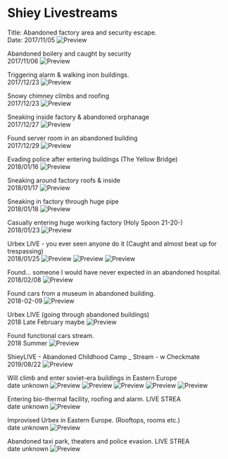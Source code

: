 # Shiey Livestreams

Title: Abandoned factory area and security escape.  
Date: 2017/11/05
![Preview](stream_preview/2017-11-05.jpg)

Abandoned boilery and caught by security  
2017/11/06
![Preview](stream_preview/2017-11-06.jpg)

Triggering alarm & walking inon buildings.  
2017/12/23
![Preview](stream_preview/2017-12-23A.jpg)

Snowy chimney climbs and roofing  
2017/12/23
![Preview](stream_preview/2017-12-23B.jpg)

Sneaking inside factory & abandoned orphanage  
2017/12/27
![Preview](stream_preview/2017-12-27.jpg)

Found server room in an abandoned building  
2017/12/29
![Preview](stream_preview/2017-12-29.jpg)

Evading police after entering buildings (The Yellow Bridge)  
2018/01/16
![Preview](stream_preview/2018-01-16.jpg)

Sneaking around factory roofs & inside  
2018/01/17
![Preview](stream_preview/2018-01-17.jpg)

Sneaking in factory through huge pipe  
2018/01/18
![Preview](stream_preview/2018-01-18.jpg)

Casually entering huge working factory (Holy Spoon 21-20-)  
2018/01/23
![Preview](stream_preview/2018-01-23.jpg)

Urbex LIVE - you ever seen anyone do it (Caught and almost beat up for trespassing)  
2018/01/25
![Preview](stream_preview/2018-01-25_1.jpg)
![Preview](stream_preview/2018-01-25_2.jpg)
![Preview](stream_preview/2018-01-25_3.jpg)

Found... someone I would have never expected in an abandoned hospital.  
2018/02/08
![Preview](stream_preview/2018-02-08.jpg)

Found cars from a museum in abandoned building.  
2018-02-09
![Preview](stream_preview/2018-02-09.jpg)

Urbex LIVE (going through abandoned buildings)  
2018 Late February maybe
![Preview](stream_preview/2018-Late.jpg)

Found functional cars stream.  
2018 Summer
![Preview](stream_preview/2018-Summer.jpg)

ShieyLIVE - Abandoned Childhood Camp _ Stream - w Checkmate  
2019/08/22
![Preview](stream_preview/2019-08-22.jpg)

Will climb and enter soviet-era buildings in Eastern Europe  
date unknown
![Preview](stream_preview/Will_climb_and_enter_soviet-era_buildings_in_Eastern_Europe1.jpg)
![Preview](stream_preview/Will_climb_and_enter_soviet-era_buildings_in_Eastern_Europe2.jpg)
![Preview](stream_preview/Will_climb_and_enter_soviet-era_buildings_in_Eastern_Europe3.jpg)
![Preview](stream_preview/Will_climb_and_enter_soviet-era_buildings_in_Eastern_Europe4.jpg)
![Preview](stream_preview/Will_climb_and_enter_soviet-era_buildings_in_Eastern_Europe5.jpg)

Entering bio-thermal facility, roofing and alarm. LIVE STREA  
date unknown
![Preview](stream_preview/Entering_bio-thermal_facility_roofing_and_alarm._LIVE_STREA.jpg)

Improvised Urbex in Eastern Europe. (Rooftops, rooms etc.)  
date unknown
![Preview](stream_preview/Improvised_Urbex_in_Eastern_Europe._Rooftops_rooms_etc..jpg)

Abandoned taxi park, theaters and police evasion. LIVE STREA  
date unknown
![Preview](stream_preview/Abandoned_taxi_park_theaters_and_police_evasion._LIVE_STREA.jpg)